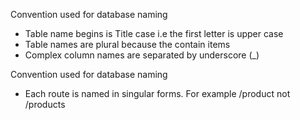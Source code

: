 Convention used for database naming

* Table name begins is Title case i.e the first letter is upper case
* Table names are plural because the contain items
* Complex column names are separated by underscore (_)

Convention used for database naming

* Each route is named in singular forms. For example /product not /products